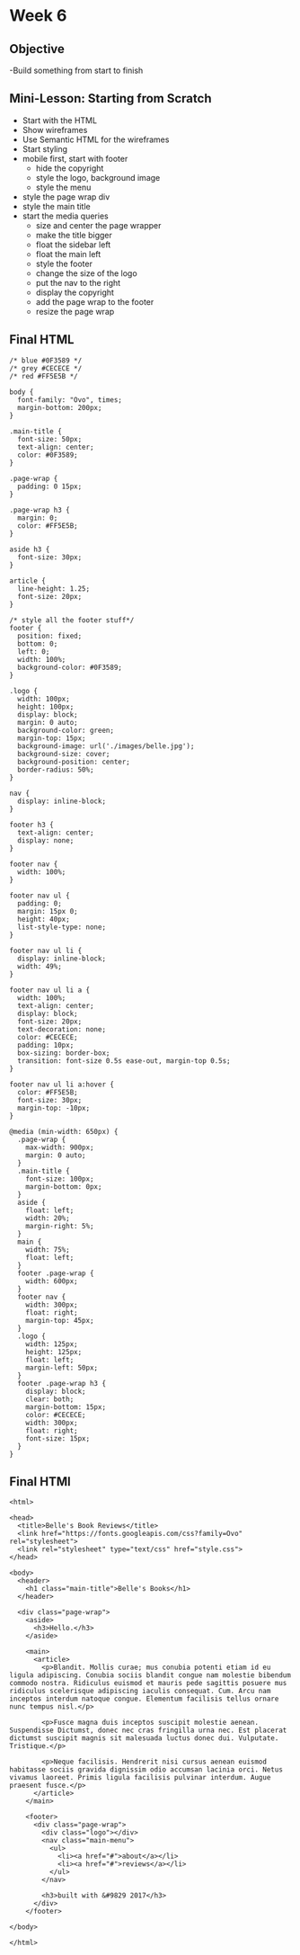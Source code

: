 # Week 6

## Objective
-Build something from start to finish

## Mini-Lesson: Starting from Scratch
- Start with the HTML
- Show wireframes
- Use Semantic HTML for the wireframes
- Start styling
- mobile first, start with footer
  + hide the copyright
  + style the logo, background image
  + style the menu
- style the page wrap div
- style the main title
- start the media queries
  + size and center the page wrapper 
  + make the title bigger
  + float the sidebar left
  + float the main left
  + style the footer
  + change the size of the logo
  + put the nav to the right
  + display the copyright
  + add the page wrap to the footer
  + resize the page wrap

## Final HTML
```
/* blue #0F3589 */
/* grey #CECECE */
/* red #FF5E5B */

body {
  font-family: "Ovo", times;
  margin-bottom: 200px;
}

.main-title {
  font-size: 50px;
  text-align: center;
  color: #0F3589;
}

.page-wrap {
  padding: 0 15px;
}

.page-wrap h3 {
  margin: 0;
  color: #FF5E5B;
}

aside h3 {
  font-size: 30px;
}

article {
  line-height: 1.25;
  font-size: 20px;
}

/* style all the footer stuff*/
footer {
  position: fixed;
  bottom: 0;
  left: 0;
  width: 100%;
  background-color: #0F3589;
}

.logo {
  width: 100px;
  height: 100px;
  display: block;
  margin: 0 auto;
  background-color: green;
  margin-top: 15px;
  background-image: url('./images/belle.jpg');
  background-size: cover;
  background-position: center;
  border-radius: 50%;
}

nav {
  display: inline-block;
}

footer h3 {
  text-align: center;
  display: none;
}

footer nav {
  width: 100%;
}

footer nav ul {
  padding: 0;
  margin: 15px 0;
  height: 40px;
  list-style-type: none;
}

footer nav ul li {
  display: inline-block;
  width: 49%;
}

footer nav ul li a {
  width: 100%;
  text-align: center;
  display: block;
  font-size: 20px;
  text-decoration: none;
  color: #CECECE;
  padding: 10px;
  box-sizing: border-box;
  transition: font-size 0.5s ease-out, margin-top 0.5s;
}

footer nav ul li a:hover {
  color: #FF5E5B;
  font-size: 30px;
  margin-top: -10px;
}

@media (min-width: 650px) {
  .page-wrap {
    max-width: 900px;
    margin: 0 auto;
  }
  .main-title {
    font-size: 100px;
    margin-bottom: 0px;
  }
  aside {
    float: left;
    width: 20%;
    margin-right: 5%;
  }
  main {
    width: 75%;
    float: left;
  }
  footer .page-wrap {
    width: 600px;
  }
  footer nav {
    width: 300px;
    float: right;
    margin-top: 45px;
  }
  .logo {
    width: 125px;
    height: 125px;
    float: left;
    margin-left: 50px;
  }
  footer .page-wrap h3 {
    display: block;
    clear: both;
    margin-bottom: 15px;
    color: #CECECE;
    width: 300px;
    float: right;
    font-size: 15px;
  }
}
```

## Final HTMl
```
<html>

<head>
  <title>Belle's Book Reviews</title>
  <link href="https://fonts.googleapis.com/css?family=Ovo" rel="stylesheet">
  <link rel="stylesheet" type="text/css" href="style.css">
</head>

<body>
  <header>
    <h1 class="main-title">Belle's Books</h1>
  </header>

  <div class="page-wrap">
    <aside>
      <h3>Hello.</h3>
    </aside>

    <main>
      <article>
        <p>Blandit. Mollis curae; mus conubia potenti etiam id eu ligula adipiscing. Conubia sociis blandit congue nam molestie bibendum commodo nostra. Ridiculus euismod et mauris pede sagittis posuere mus ridiculus scelerisque adipiscing iaculis consequat. Cum. Arcu nam inceptos interdum natoque congue. Elementum facilisis tellus ornare nunc tempus nisl.</p>

        <p>Fusce magna duis inceptos suscipit molestie aenean. Suspendisse Dictumst, donec nec cras fringilla urna nec. Est placerat dictumst suscipit magnis sit malesuada luctus donec dui. Vulputate. Tristique.</p>

        <p>Neque facilisis. Hendrerit nisi cursus aenean euismod habitasse sociis gravida dignissim odio accumsan lacinia orci. Netus vivamus laoreet. Primis ligula facilisis pulvinar interdum. Augue praesent fusce.</p>
      </article>
    </main>

    <footer>
      <div class="page-wrap">
        <div class="logo"></div>
        <nav class="main-menu">
          <ul>
            <li><a href="#">about</a></li>
            <li><a href="#">reviews</a></li>
          </ul>
        </nav>

        <h3>built with &#9829 2017</h3>
      </div>
    </footer>

</body>

</html>
```
